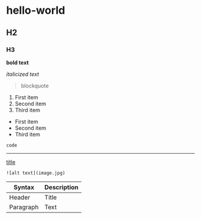# hello-world

## H2

### H3 

**bold text**

*italicized text*

> blockquote

1. First item
2. Second item
3. Third item


- First item
- Second item
- Third item


`code`

---

[title](https://www.example.com)

	![alt text](image.jpg)
	
	
| Syntax | Description |
|----------| ------ | 
| Header | Title |
| Paragraph | Text |
